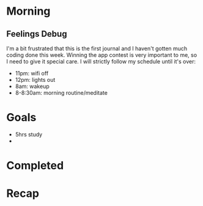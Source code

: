 # Morning
## Feelings Debug
I'm a bit frustrated that this is the first journal and I haven't gotten much coding done this week. Winning the app contest is very important to me, so I need to give it special care. I will strictly follow my schedule until it's over:
- 11pm: wifi off
- 12pm: lights out
- 8am: wakeup
- 8-8:30am: morning routine/meditate
# Goals
- 5hrs study
- 
# Completed
# Recap
